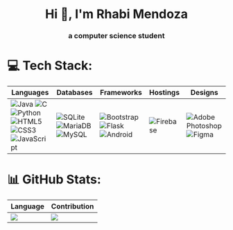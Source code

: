 <h1 align="center">Hi 👋, I'm Rhabi Mendoza</h1>
<h3 align="center">a computer science student</h3>

# 💻 Tech Stack:
| Languages | Databases | Frameworks | Hostings | Designs |
| ------------- | ------------- | ------------- | ------------- | ------------- | 
| ![Java](https://img.shields.io/badge/java-%23ED8B00.svg?style=for-the-badge&logo=java&logoColor=white) ![C](https://img.shields.io/badge/c-%2300599C.svg?style=for-the-badge&logo=c&logoColor=white) ![Python](https://img.shields.io/badge/python-3670A0?style=for-the-badge&logo=python&logoColor=ffdd54) ![HTML5](https://img.shields.io/badge/html5-%23E34F26.svg?style=for-the-badge&logo=html5&logoColor=white) ![CSS3](https://img.shields.io/badge/css3-%231572B6.svg?style=for-the-badge&logo=css3&logoColor=white) ![JavaScript](https://img.shields.io/badge/javascript-%23323330.svg?style=for-the-badge&logo=javascript&logoColor=%23F7DF1E) | ![SQLite](https://img.shields.io/badge/sqlite-%2307405e.svg?style=for-the-badge&logo=sqlite&logoColor=white) ![MariaDB](https://img.shields.io/badge/MariaDB-003545?style=for-the-badge&logo=mariadb&logoColor=white) ![MySQL](https://img.shields.io/badge/mysql-%2300f.svg?style=for-the-badge&logo=mysql&logoColor=white) | ![Bootstrap](https://img.shields.io/badge/bootstrap-%23563D7C.svg?style=for-the-badge&logo=bootstrap&logoColor=white) ![Flask](https://img.shields.io/badge/flask-%23000.svg?style=for-the-badge&logo=flask&logoColor=white) ![Android](https://img.shields.io/badge/android-%2320232a.svg?style=for-the-badge&logo=android&logoColor=%a4c639) | ![Firebase](https://img.shields.io/badge/firebase-%23039BE5.svg?style=for-the-badge&logo=firebase) | ![Adobe Photoshop](https://img.shields.io/badge/adobe%20photoshop-%2331A8FF.svg?style=for-the-badge&logo=adobe%20photoshop&logoColor=white) ![Figma](https://img.shields.io/badge/figma-%23F24E1E.svg?style=for-the-badge&logo=figma&logoColor=white) |

# 📊 GitHub Stats:
| Language | Contribution |
| ------------- | ------------- |
| ![](https://github-readme-stats.vercel.app/api/top-langs/?username=rhabimendoza&theme=dark&hide_border=false&include_all_commits=false&count_private=false&layout=compact) | ![](https://github-readme-streak-stats.herokuapp.com/?user=rhabimendoza&theme=dark&hide_border=false)<br/> |

<!-- Proudly created with GPRM ( https://gprm.itsvg.in ) -->

